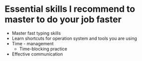 # Essential skills I recommend to master to do your job faster

* Master fast typing skills
* Learn shortcuts for operation system and tools you are using
* Time - management
   * Time-blocking practice 
* Effective communication
